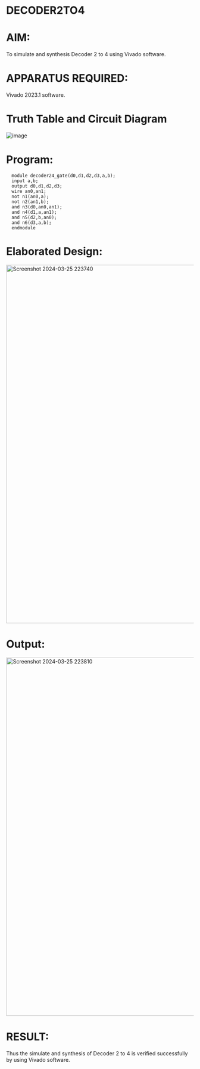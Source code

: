 # DECODER2TO4
# AIM:
To simulate and synthesis Decoder 2 to 4 using Vivado software.
# APPARATUS REQUIRED:
Vivado 2023.1 software.

# Truth Table and Circuit Diagram
![image](https://github.com/RESMIRNAIR/DECODER2TO4/assets/154305926/e565d523-f8b2-4e01-8888-0eed4d07ec24)
# Program:
      module decoder24_gate(d0,d1,d2,d3,a,b);
      input a,b;
      output d0,d1,d2,d3;
      wire an0,an1;
      not n1(an0,a);
      not n2(an1,b);
      and n3(d0,an0,an1);
      and n4(d1,a,an1);
      and n5(d2,b,an0);
      and n6(d3,a,b);
      endmodule
# Elaborated Design:
<img width="960" alt="Screenshot 2024-03-25 223740" src="https://github.com/DeepanAnbazhagan/DECODER2TO4/assets/164902865/64e31306-e98d-42b5-875b-7026ed079a82">

# Output: 
<img width="960" alt="Screenshot 2024-03-25 223810" src="https://github.com/DeepanAnbazhagan/DECODER2TO4/assets/164902865/764f19d1-af73-4853-b782-6e8d6d43e284">

# RESULT:
Thus the simulate and synthesis of Decoder 2 to 4 is verified successfully by using Vivado software.


